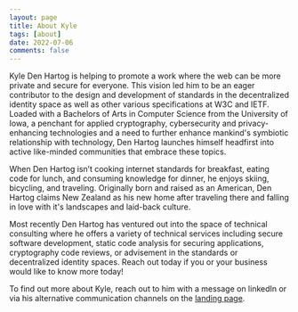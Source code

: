 ```yaml
---
layout: page
title: About Kyle
tags: [about]
date: 2022-07-06
comments: false
---
```



Kyle Den Hartog is helping to promote a work where the web can be more private and secure for everyone. This vision led him to be an eager contributor to the design and development of standards in the decentralized identity space as well as other various specifications at W3C and IETF. Loaded with a Bachelors of Arts in Computer Science from the University of Iowa, a penchant for applied cryptography, cybersecurity and privacy-enhancing technologies and a need to further enhance mankind's symbiotic relationship with technology, Den Hartog launches himself headfirst into active like-minded communities that embrace these topics.

When Den Hartog isn’t cooking internet standards for breakfast, eating code for lunch, and consuming knowledge for dinner, he enjoys skiing, bicycling, and traveling. Originally born and raised as an American, Den Hartog claims New Zealand as his new home after traveling there and falling in love with it's landscapes and laid-back culture.

Most recently Den Hartog has ventured out into the space of technical consulting where he offers a variety of technical services including secure software development, static code analysis for securing applications, cryptography code reviews, or advisement in the standards or decentralized identity spaces. Reach out today if you or your business would like to know more today!

To find out more about Kyle, reach out to him with a message on linkedIn or via his alternative communication channels on the [landing page](../).